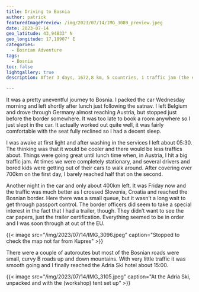 ```yaml
---
title: Driving to Bosnia
author: patrick
featuredImagePreview: /img/2023/07/14/IMG_3089_preview.jpeg
date: 2023-07-14
geo_latitude: 43,94833° N
geo_longitude: 17,18907° E
categories:
  - Bosnian Adventure
tags:
  - Bosnia
toc: false
lightgallery: true
description: After 3 days, 1672,8 km, 5 countries, 1 traffic jam (the entire length of Austria), many coffees and 0 showers! 👃 I am at Adria Ski in Bosnia ready to start the Bosnia Rally.

---
```

<!--more-->
It was a pretty uneventful journey to Bosnia. I packed the car Wednesday morning and left shortly after lunch just following the satnav. I left Belgium and drove through Germany almost reaching Austria, but stopped just before the border somewhere. It was too late to book a room anywhere so I just slept in the car. It actually worked out quite well, it was fairly comfortable with the seat fully reclined so I had a decent sleep.

I was awake at first light and after washing in the services I left about 05:30. The thinking was that it would be cooler and there would be less traffics about. Things were going great until lunch time when, in Austria, I hit a big traffic jam. At times we were completely stationary, and several drivers and bored kids were getting out of their cars to walk around. After covering over 700km on the first day, I barely reached half that on the second.

Another night in the car and only about 400km left. It was Friday now and the traffic was much better as I crossed Slovenia, Croatia and reached the Bosnian border. Here there was a small queue, but it wasn’t a long wait to get through passport control. The border officers did seem to take a special interest in the fact that I had a trailer, though. They didn’t want to see the car papers, just the trailer certification. Everything seemed to be in order and I was soon through at out of the EU.

{{< image src="/img/2023/07/14/IMG_3096.jpeg" caption="Stopped to check the map not far from Kupres" >}}

There were a couple of autoroutes but most of the Bosnian roads were small, curvy B roads up and down mountains. With very little traffic it was smooth going and I finally reached the Adria Ski hotel about 15:00.

{{< image src="/img/2023/07/14/IMG_3105.jpeg" caption="At the Adria Ski, unpacked and with the (workshop) tent set up" >}}
